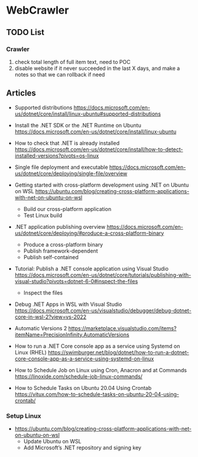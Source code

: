 ﻿# WebCrawler

## TODO List

### Crawler

1.	check total length of full item text, need to POC
1.	disable website if it never succeeded in the last X days, and make a notes so that we can rollback if need


## Articles

-	Supported distributions
	https://docs.microsoft.com/en-us/dotnet/core/install/linux-ubuntu#supported-distributions

-	Install the .NET SDK or the .NET Runtime on Ubuntu
	https://docs.microsoft.com/en-us/dotnet/core/install/linux-ubuntu

-	How to check that .NET is already installed
	https://docs.microsoft.com/en-us/dotnet/core/install/how-to-detect-installed-versions?pivots=os-linux

-	Single file deployment and executable
	https://docs.microsoft.com/en-us/dotnet/core/deploying/single-file/overview

-	Getting started with cross-platform development using .NET on Ubuntu on WSL
	https://ubuntu.com/blog/creating-cross-platform-applications-with-net-on-ubuntu-on-wsl
	-	Build our cross-platform application
	-	Test Linux build

-	.NET application publishing overview
	https://docs.microsoft.com/en-us/dotnet/core/deploying/#produce-a-cross-platform-binary
	-	Produce a cross-platform binary
	-	Publish framework-dependent
	-	Publish self-contained

-	Tutorial: Publish a .NET console application using Visual Studio
	https://docs.microsoft.com/en-us/dotnet/core/tutorials/publishing-with-visual-studio?pivots=dotnet-6-0#inspect-the-files
	-	Inspect the files

-	Debug .NET Apps in WSL with Visual Studio
	https://docs.microsoft.com/en-us/visualstudio/debugger/debug-dotnet-core-in-wsl-2?view=vs-2022


-	Automatic Versions 2
	https://marketplace.visualstudio.com/items?itemName=PrecisionInfinity.AutomaticVersions


-	How to run a .NET Core console app as a service using Systemd on Linux (RHEL)
	https://swimburger.net/blog/dotnet/how-to-run-a-dotnet-core-console-app-as-a-service-using-systemd-on-linux

-	How to Schedule Job on Linux using Cron, Anacron and at Commands
	https://linoxide.com/schedule-job-linux-commands/

-	How to Schedule Tasks on Ubuntu 20.04 Using Crontab
	https://vitux.com/how-to-schedule-tasks-on-ubuntu-20-04-using-crontab/


### Setup Linux

-	https://ubuntu.com/blog/creating-cross-platform-applications-with-net-on-ubuntu-on-wsl
	-	Update Ubuntu on WSL
	-	Add Microsoft’s .NET repository and signing key
	